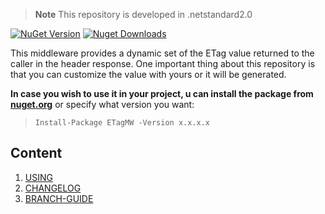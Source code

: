 > **Note** This repository is developed in .netstandard2.0

[![NuGet Version](https://img.shields.io/nuget/v/ETagMWsvg?style=flat&logo=nuget)](https://www.nuget.org/packages/ETagMW/)
[![Nuget Downloads](https://img.shields.io/nuget/dt/ETagMW.svg?style=flat&logo=nuget)](https://www.nuget.org/packages/ETagMW)

This middleware provides a dynamic set of the ETag value returned to the caller in the header response.
One important thing about this repository is that you can customize the value with yours or it will be generated.


**In case you wish to use it in your project, u can install the package from <a href="https://www.nuget.org/packages/ETagMW" target="_blank">nuget.org</a>** or specify what version you want:


> `Install-Package ETagMW -Version x.x.x.x`

## Content
1. [USING](docs/usage.md)
1. [CHANGELOG](docs/CHANGELOG.md)
1. [BRANCH-GUIDE](docs/branch-guide.md)